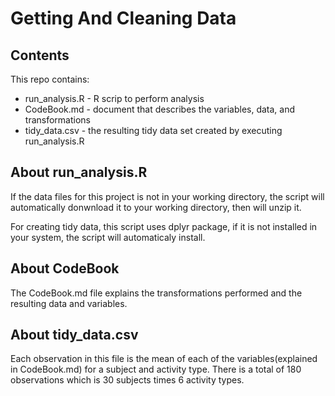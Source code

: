 # Getting And Cleaning Data

## Contents

This repo contains:

* run_analysis.R - R scrip to perform analysis
* CodeBook.md - document that describes the variables, data, and transformations
* tidy_data.csv - the resulting tidy data set created by executing run_analysis.R

## About run_analysis.R

If the data files for this project is not in your working directory, the script will automatically donwnload it to your working directory, then will unzip it.

For creating tidy data, this script uses dplyr package, if it is not installed in your system, the script will automaticaly install.

## About CodeBook

The CodeBook.md file explains the transformations performed and the resulting data and variables.

## About tidy_data.csv

Each observation in this file is the mean of each of the variables(explained in CodeBook.md) for a subject and activity type. There is a total of 180 observations which is 30 subjects times 6 activity types.
